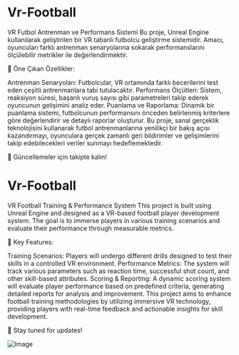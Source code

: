 # Vr-Football
 VR Futbol Antrenman ve Performans Sistemi
Bu proje, Unreal Engine kullanılarak geliştirilen bir VR tabanlı futbolcu geliştirme sistemidir. Amacı, oyuncuları farklı antrenman senaryolarına sokarak performanslarını ölçülebilir metrikler ile değerlendirmektir.

🔹 Öne Çıkan Özellikler:

Antrenman Senaryoları: Futbolcular, VR ortamında farklı becerilerini test eden çeşitli antrenmanlara tabi tutulacaktır.
Performans Ölçütleri: Sistem, reaksiyon süresi, başarılı vuruş sayısı gibi parametreleri takip ederek oyuncunun gelişimini analiz eder.
Puanlama ve Raporlama: Dinamik bir puanlama sistemi, futbolcunun performansını önceden belirlenmiş kriterlere göre değerlendirir ve detaylı raporlar oluşturur.
Bu proje, sanal gerçeklik teknolojisini kullanarak futbol antrenmanlarına yenilikçi bir bakış açısı kazandırmayı, oyunculara gerçek zamanlı geri bildirimler ve gelişimlerini takip edebilecekleri veriler sunmayı hedeflemektedir.

🚀 Güncellemeler için takipte kalın!

# Vr-Football

VR Football Training & Performance System
This project is built using Unreal Engine and designed as a VR-based football player development system. The goal is to immerse players in various training scenarios and evaluate their performance through measurable metrics.

🔹 Key Features:

Training Scenarios: Players will undergo different drills designed to test their skills in a controlled VR environment.
Performance Metrics: The system will track various parameters such as reaction time, successful shot count, and other skill-based attributes.
Scoring & Reporting: A dynamic scoring system will evaluate player performance based on predefined criteria, generating detailed reports for analysis and improvement.
This project aims to enhance football training methodologies by utilizing immersive VR technology, providing players with real-time feedback and actionable insights for skill development.

🚀 Stay tuned for updates!


![Image](https://github.com/user-attachments/assets/33e3ce7a-bcbe-4bc0-9c4b-c8e7815885ef)
